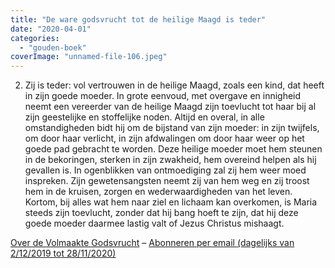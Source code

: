 ```yaml
---
title: "De ware godsvrucht tot de heilige Maagd is teder"
date: "2020-04-01"
categories: 
  - "gouden-boek"
coverImage: "unnamed-file-106.jpeg"
---
```


2) Zij is teder: vol vertrouwen in de heilige Maagd, zoals een kind, dat heeft in zijn goede moeder. In grote eenvoud, met overgave en innigheid neemt een vereerder van de heilige Maagd zijn toevlucht tot haar bij al zijn geestelijke en stoffelijke noden. Altijd en overal, in alle omstandigheden bidt hij om de bijstand van zijn moeder: in zijn twijfels, om door haar verlicht, in zijn afdwalingen om door haar weer op het goede pad gebracht te worden. Deze heilige moeder moet hem steunen in de bekoringen, sterken in zijn zwakheid, hem overeind helpen als hij gevallen is. In ogenblikken van ontmoediging zal zij hem weer moed inspreken. Zijn gewetensangsten neemt zij van hem weg en zij troost hem in de kruisen, zorgen en wederwaardigheden van het leven. Kortom, bij alles wat hem naar ziel en lichaam kan overkomen, is Maria steeds zijn toevlucht, zonder dat hij bang hoeft te zijn, dat hij deze goede moeder daarmee lastig valt of Jezus Christus mishaagt.

[Over de Volmaakte Godsvrucht](/blog/een-jaar-lang-volmaakte-godsvrucht/) – [Abonneren per email (dagelijks van 2/12/2019 tot 28/11/2020)](http://eepurl.com/9RKvX)
